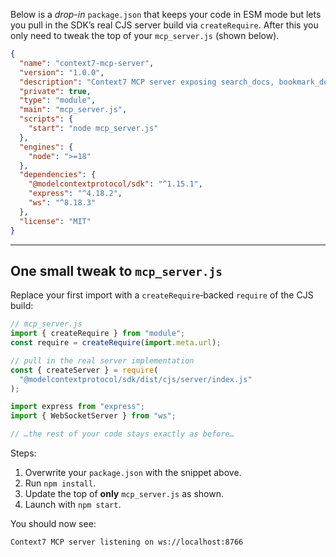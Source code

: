 Below is a *drop-in* `package.json` that keeps your code in ESM mode but lets you pull in the SDK’s real CJS server build via `createRequire`. After this you only need to tweak the top of your `mcp_server.js` (shown below).

```json
{
  "name": "context7-mcp-server",
  "version": "1.0.0",
  "description": "Context7 MCP server exposing search_docs, bookmark_doc & list_bookmarks over WebSocket",
  "private": true,
  "type": "module",
  "main": "mcp_server.js",
  "scripts": {
    "start": "node mcp_server.js"
  },
  "engines": {
    "node": ">=18"
  },
  "dependencies": {
    "@modelcontextprotocol/sdk": "^1.15.1",
    "express": "^4.18.2",
    "ws": "^8.18.3"
  },
  "license": "MIT"
}
```

---

## One small tweak to `mcp_server.js`

Replace your first import with a `createRequire`‐backed `require` of the CJS build:

```js
// mcp_server.js
import { createRequire } from "module";
const require = createRequire(import.meta.url);

// pull in the real server implementation
const { createServer } = require(
  "@modelcontextprotocol/sdk/dist/cjs/server/index.js"
);

import express from "express";
import { WebSocketServer } from "ws";

// …the rest of your code stays exactly as before…
```

Steps:

1. Overwrite your `package.json` with the snippet above.  
2. Run `npm install`.  
3. Update the top of **only** `mcp_server.js` as shown.  
4. Launch with `npm start`.  

You should now see:

```
Context7 MCP server listening on ws://localhost:8766
```

